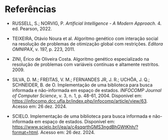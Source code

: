# Referências

- RUSSELL, S.; NORVIG, P. *Artificial Intelligence - A Modern Approach*. 4. ed. Pearson, 2022.

- TEIXEIRA, Otávio Noura et al. Algoritmo genético com interação social na resolução de problemas de otimização global com restrições. *Editora OMNIPAX*, v. 197, p. 223, 2011.

- ZINI, Érico de Oliveira Costa. Algoritmo genético especializado na resolução de problemas com variáveis contínuas e altamente restritos. 2009.

- SILVA, D. M.; FREITAS, V. M.; FERNANDES JR, J. R.; UCHÔA, J. Q.; SCHNEIDER, B. de O. Implementação de uma biblioteca para busca informada e não-informada em espaço de estados. *INFOCOMP Journal of Computer Science*, v. 3, n. 1, p. 48-61, 2004. Disponível em: <https://infocomp.dcc.ufla.br/index.php/infocomp/article/view/63>. Acesso em: 26 dez. 2024.

- SCIELO. Implementação de uma biblioteca para busca informada e não-informada em espaço de estados. Disponível em: <https://www.scielo.br/j/ea/a/c4sqqrthGMS3ngdBhGWtKhh/?format=html>. Acesso em: 26 dez. 2024.
